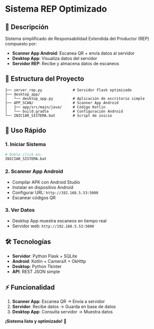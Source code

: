 # Sistema REP Optimizado

## 🌱 Descripción
Sistema simplificado de Responsabilidad Extendida del Productor (REP) compuesto por:
- **Scanner App Android**: Escanea QR + envía datos al servidor
- **Desktop App**: Visualiza datos del servidor  
- **Servidor REP**: Recibe y almacena datos de escaneos

## 📁 Estructura del Proyecto
```
├── server_rep.py              # Servidor Flask optimizado
├── desktop_app/
│   └── desktop_app.py         # Aplicación de escritorio simple
├── APP_SCAN/                  # Scanner App Android
│   ├── app/src/main/java/     # Código Kotlin
│   └── build.gradle           # Configuración Android
└── INICIAR_SISTEMA.bat        # Script de inicio
```

## 🚀 Uso Rápido

### 1. Iniciar Sistema
```bash
# Doble click en:
INICIAR_SISTEMA.bat
```

### 2. Scanner App Android
- Compilar APK con Android Studio
- Instalar en dispositivo Android
- Configurar URL: `http://192.168.5.53:5000`
- Escanear códigos QR

### 3. Ver Datos
- Desktop App muestra escaneos en tiempo real
- Servidor web: `http://192.168.5.53:5000`

## 🛠️ Tecnologías
- **Servidor**: Python Flask + SQLite
- **Android**: Kotlin + CameraX + OkHttp  
- **Desktop**: Python Tkinter
- **API**: REST JSON simple

## ⚡ Funcionalidad
1. **Scanner App**: Escanea QR → Envía a servidor
2. **Servidor**: Recibe datos → Guarda en base de datos
3. **Desktop App**: Consulta servidor → Muestra datos

**¡Sistema listo y optimizado!** 🎯